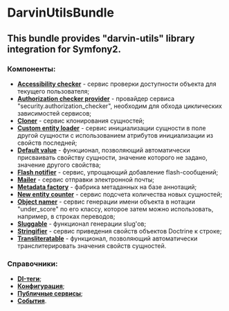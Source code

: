 # DarvinUtilsBundle

## This bundle provides "darvin-utils" library integration for Symfony2.

### Компоненты:

- [**Accessibility checker**](/Resources/doc/accessibility_checker.md) - сервис проверки доступности объекта для текущего
 пользователя;
- [**Authorization checker provider**](/Resources/doc/authorization_checker_provider.md) - провайдер сервиса
 "security.authorization_checker", необходим для обхода циклических зависимостей сервисов;
- [**Cloner**](/Resources/doc/cloner.md) - сервис клонирования сущностей;
- [**Custom entity loader**](/Resources/doc/custom_entity_loader.md) - сервис инициализации сущности в поле другой
 сущности с использованием атрибутов инициализации из свойств последней;
- [**Default value**](/Resources/doc/default_value.md) - функционал, позволяющий автоматически присваивать свойству
 сущности, значение которого не задано, значение другого свойства;
- [**Flash notifier**](/Resources/doc/flash_notifier.md) - сервис, упрощающий добавление flash-сообщений;
- [**Mailer**](/Resources/doc/mailer.md) - сервис отправки электронной почты;
- [**Metadata factory**](/Resources/doc/metadata_factory.md) - фабрика метаданных на базе аннотаций;
- [**New entity counter**](/Resources/doc/new_entity_counter.md) - сервис подсчета количества новых сущностей;
- [**Object namer**](/Resources/doc/object_namer.md) - сервис генерации имени объекта в нотации "under_score" по его
 классу, которое затем можно использовать, например, в строках переводов;
- [**Sluggable**](/Resources/doc/sluggable.md) - функционал генерации slug'ов;
- [**Stringifier**](/Resources/doc/stringifier.md) - сервис приведения свойств объектов Doctrine к строке;
- [**Transliteratable**](/Resources/doc/transliteratable.md) - функционал, позволяющий автоматически транслитерировать
 значения свойств сущностей.

### Справочники:

- [**DI-теги**](/Resources/doc/reference/di_tags.md);
- [**Конфигурация**](/Resources/doc/reference/configuration.md);
- [**Публичные сервисы**](/Resources/doc/reference/services.md);
- [**События**](/Resources/doc/reference/events.md).
